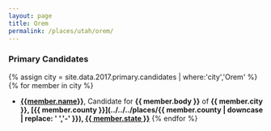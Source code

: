 ```yaml
---
layout: page
title: Orem
permalink: /places/utah/orem/
---
```


### Primary Candidates
{% assign city = site.data.2017.primary.candidates | where:'city','Orem' %}
{% for member in city  %}
- <strong>[{{member.name}}](../../../people/{{member.id}})</strong>, Candidate for <strong>{{ member.body }}</strong> of <strong>{{ member.city }}, [{{ member.county }}](../../../places/{{ member.county | downcase | replace: ' ','-' }}), [{{ member.state }}](../../../places)</strong>
{% endfor %}
